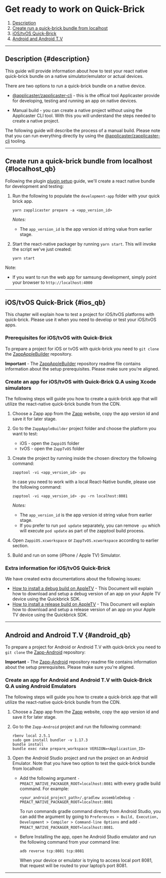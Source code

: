 # Get ready to work on Quick-Brick

1. [Description](#description)
2. [Create run a quick-brick bundle from localhost](#localhost_qb)
3. [iOS/tvOS Quick-Brick](#ios_qb)
4. [Android and Android T.V](#android_qb)

***

## Description {#description}

This guide will provide information about how to test your react native quick-brick bundle on a native simulator/emulator or actual devices.

There are two options to run a quick-brick bundle on a native device.

* [@applicaster/zapplicaster-cli](https://github.com/applicaster/QuickBrick/blob/master/packages/zapplicaster-cli/README.md) - this is the offical tool Applicaster provide for developing, testing and running an app on native devices.

* Manual build - you can create a native project without using the Applicaster CLI tool. With this you will understand the steps needed to create a native project.

The following guide will describe the process of a manual build. Please note that you can run everything directly by using the [@applicaster/zapplicaster-cli](https://github.com/applicaster/QuickBrick/blob/master/packages/zapplicaster-cli/README.md) tooling.

***

## Create run a quick-brick bundle from localhost {#localhost_qb}

Following the plugin [plugin setup](/book/quick-brick/plugin-setup.md) guide, we'll create a react native bundle for development and testing: 

1. Run the following to populate the `development-app` folder with your quick brick app.

    ```base
    yarn zapplicaster prepare -a <app_version_id>
    ```

    *Notes:*
    * The `app_version_id` is the app version id string value from earlier stage.
2. Start the react-native packager by running `yarn start`. This will invoke the script we've just created:

    ```base
    yarn start
    ```

Note:

* If you want to run the web app for samsung development, simply point your browser to `http://localhost:4000`

***

## iOS/tvOS Quick-Brick {#ios_qb}

This chapter will explain how to test a project for iOS/tvOS platforms with quick-brick. Please use it when you need to develop or test your iOS/tvOS apps.

### Prerequisites for iOS/tvOS with Quick-Brick

To prepare a project for iOS or tvOS with quick-brick you need to `git clone` the [ZappAppleBuilder](https://github.com/applicaster/ZappAppleBuilder) repository.

**Important** - The [ZappAppleBuilder](https://github.com/applicaster/ZappAppleBuilder) repository readme file contains information about the setup prerequisites. Please make sure you're aligned.

### Create an app for iOS/tvOS with Quick-Brick Q.A using Xcode simulators

The following steps will guide you how to create a quick-brick app that will utilize the react-native quick-brick bundle from the CDN.

1. Choose a Zapp app from the [Zapp](https://zapp.applicaster.com/) website, copy the app version id and save it for later stage.
2. Go to the `ZappAppleBuilder` project folder and choose the platform you want to test:
    * iOS -  open the `ZappiOS` folder
    * tvOS - open the `ZappTvOS` folder
3. Create the project by running inside the chosen directory the following command:

    ```base
    zapptool -vi <app_version_id> -pu
    ```

    In case you need to work with a local React-Native bundle, please use the following command:

    ```base
    zapptool -vi <app_version_id> -pu -rn localhost:8081
    ```

    *Notes:*
    * The `app_version_id` is the app version id string value from earlier stage.
    * If you prefer to run `pod update` separately, you can remove `-pu` which will execute `pod update` as part of the zapptool build process.

4. Open `ZappiOS.xcworkspace` or `ZappTvOS.xcworkspace` according to earlier section.
5. Build and run on some (iPhone / Apple TV) Simulator.

### Extra information for iOS/tvOS Quick-Brick

We have created extra documentations about the following issues:

* [How to install a debug build on AppleTV](/quick-brick/tvOS/Environment/DebugBuildIntegration.md) - This Document will explain how to download and setup a debug version of an app on your Apple TV device using the Quickbrick SDK.
* [How to install a release build on AppleTV](/quick-brick/tvOS/Environment/DebugBuildIntegration.md) - This Document will explain how to download and setup a release version of an app on your Apple TV device using the Quickbrick SDK.

***

## Android and Android T.V {#android_qb}

To prepare a project for Android or Android T.V with quick-brick you need to `git clone` the [Zapp-Android](https://github.com/applicaster/Zapp-Android) repository:

**Important** - The [Zapp-Android](https://github.com/applicaster/Zapp-Android) repository readme file contains information about the setup prerequisites. Please make sure you're aligned.

### Create an app for Android and Android T.V with Quick-Brick Q.A using Android Emulators

The following steps will guide you how to create a quick-brick app that will utilize the react-native quick-brick bundle from the CDN.

1. Choose a Zapp app from the [Zapp](https://zapp.applicaster.com/) website, copy the app version id and save it for later stage.
2. Go to the `Zapp-Android` project and run the following command:

    ```base
    rbenv local 2.5.1
    sudo gem install bundler -v 1.17.3
    bundle install
    bundle exec rake prepare_workspace VERSION=<Applicastion_ID>
    ```

3. Open the Android Studio project and run the project on an Android Emulator. Note that you have two option to test the quick-brick bundle from localhost:

    * Add the following argument `-PREACT_NATIVE_PACKAGER_ROOT=localhost:8081` with every gradle build command. For example:

        ```base
        <your_android_project_path>/.gradlew assembleDebug -PREACT_NATIVE_PACKAGER_ROOT=localhost:8081
        ```

        To run commands gradle command directly from Android Studio, you can add the argument by going to `Preferences > Build, Execution, Development > Compiler > Command-line Options` and add `-PREACT_NATIVE_PACKAGER_ROOT=localhost:8081`.

    * Before Installing the app, open he Android Studio emulator and run the following command from your command line:

        ```base
        adb reverse tcp:8081 tcp:8081
        ```

        When your device or emulator is trying to access local port 8081, that request will be routed to your laptop’s port 8081.

***
